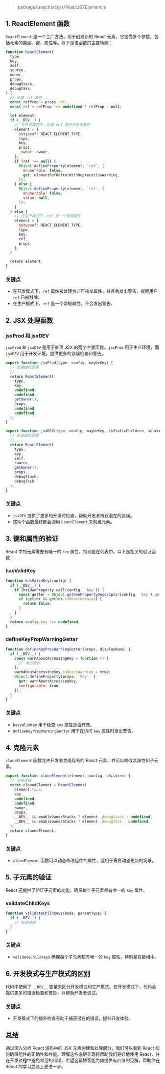 > packages\react\src\jsx\ReactJSXElement.js
## 1. ReactElement 函数

`ReactElement` 是一个工厂方法，用于创建新的 React 元素。它接受多个参数，包括元素的类型、键、属性等。以下是该函数的主要功能：

```javascript
function ReactElement(
  type,
  key,
  self,
  source,
  owner,
  props,
  debugStack,
  debugTask,
) {
  // 处理 ref 属性
  const refProp = props.ref;
  const ref = refProp !== undefined ? refProp : null;

  let element;
  if (__DEV__) {
    // 在开发模式下，处理 ref 属性并发出警告
    element = {
      $$typeof: REACT_ELEMENT_TYPE,
      type,
      key,
      props,
      _owner: owner,
    };
    if (ref !== null) {
      Object.defineProperty(element, 'ref', {
        enumerable: false,
        get: elementRefGetterWithDeprecationWarning,
      });
    } else {
      Object.defineProperty(element, 'ref', {
        enumerable: false,
        value: null,
      });
    }
  } else {
    // 在生产模式下，ref 是一个常规属性
    element = {
      $$typeof: REACT_ELEMENT_TYPE,
      type,
      key,
      ref,
      props,
    };
  }

  return element;
}
```

### 关键点
- 在开发模式下，`ref` 属性被处理为非可枚举属性，并且会发出警告，提醒用户 `ref` 已被移除。
- 在生产模式下，`ref` 是一个常规属性，不会发出警告。

## 2. JSX 处理函数

### jsxProd 和 jsxDEV

`jsxProd` 和 `jsxDEV` 是用于处理 JSX 的两个主要函数。`jsxProd` 用于生产环境，而 `jsxDEV` 用于开发环境，提供更多的错误检查和警告。

```javascript
export function jsxProd(type, config, maybeKey) {
  // 处理键的逻辑
  // ...
  return ReactElement(
    type,
    key,
    undefined,
    undefined,
    getOwner(),
    props,
    undefined,
    undefined,
  );
}

export function jsxDEV(type, config, maybeKey, isStaticChildren, source, self) {
  // 处理键的逻辑
  // ...
  return ReactElement(
    type,
    key,
    self,
    source,
    getOwner(),
    props,
    debugStack,
    debugTask,
  );
}
```

### 关键点
- `jsxDEV` 提供了更多的开发时检查，帮助开发者捕获潜在的错误。
- 这两个函数最终都会调用 `ReactElement` 来创建元素。

## 3. 键和属性的验证

React 中的元素需要有唯一的 `key` 属性，特别是在列表中。以下是相关的验证函数：

### hasValidKey

```javascript
function hasValidKey(config) {
  if (__DEV__) {
    if (hasOwnProperty.call(config, 'key')) {
      const getter = Object.getOwnPropertyDescriptor(config, 'key').get;
      if (getter && getter.isReactWarning) {
        return false;
      }
    }
  }
  return config.key !== undefined;
}
```

### defineKeyPropWarningGetter

```javascript
function defineKeyPropWarningGetter(props, displayName) {
  if (__DEV__) {
    const warnAboutAccessingKey = function () {
      // 发出警告
    };
    warnAboutAccessingKey.isReactWarning = true;
    Object.defineProperty(props, 'key', {
      get: warnAboutAccessingKey,
      configurable: true,
    });
  }
}
```

### 关键点
- `hasValidKey` 用于检查 `key` 属性是否有效。
- `defineKeyPropWarningGetter` 用于在访问 `key` 属性时发出警告。

## 4. 克隆元素

`cloneElement` 函数允许开发者克隆现有的 React 元素，并可以修改其属性和子元素。

```javascript
export function cloneElement(element, config, children) {
  // 克隆逻辑
  const clonedElement = ReactElement(
    element.type,
    key,
    undefined,
    undefined,
    owner,
    props,
    __DEV__ && enableOwnerStacks ? element._debugStack : undefined,
    __DEV__ && enableOwnerStacks ? element._debugTask : undefined,
  );
  return clonedElement;
}
```

### 关键点
- `cloneElement` 函数可以动态修改组件的属性，适用于需要动态更新的场景。

## 5. 子元素的验证

React 还提供了验证子元素的功能，确保每个子元素都有唯一的 `key` 属性。

### validateChildKeys

```javascript
function validateChildKeys(node, parentType) {
  if (__DEV__) {
    // 验证逻辑
  }
}
```

### 关键点
- `validateChildKeys` 确保每个子元素都有唯一的 `key` 属性，特别是在数组中。

## 6. 开发模式与生产模式的区别

代码中使用了 `__DEV__` 变量来区分开发模式和生产模式。在开发模式下，代码会提供更多的错误检查和警告，以帮助开发者调试。

### 关键点
- 开发模式下的额外检查有助于捕获潜在的错误，提升开发体验。

## 总结

通过深入分析 React 源码中的 JSX 元素创建和处理部分，我们可以看到 React 如何确保组件的正确性和性能。理解这些底层实现将帮助我们更好地使用 React，并在开发过程中避免常见的错误。希望这篇博客能为你提供有价值的见解，帮助你在 React 的学习之路上更进一步。
